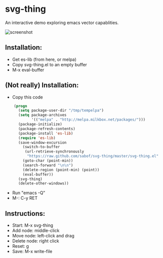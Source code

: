 # svg-thing
An interactive demo exploring emacs vector capablities.

![screenshot](https://github.com/sabof/svg-thing/raw/master/screenshot.png)

## Installation:

- Get es-lib (from here, or melpa)
- Copy svg-thing.el to an empty buffer
- M-x eval-buffer

## (Not really) Installation:

- Copy this code

```lisp
    (progn
      (setq package-user-dir "/tmp/tempelpa")
      (setq package-archives
            '(("melpa" . "http://melpa.milkbox.net/packages/")))
      (package-initialize)
      (package-refresh-contents)
      (package-install 'es-lib)
      (require 'es-lib)
      (save-window-excursion
        (switch-to-buffer
         (url-retrieve-synchronously
          "https://raw.github.com/sabof/svg-thing/master/svg-thing.el" ))
        (goto-char (point-min))
        (search-forward "\n\n")
        (delete-region (point-min) (point))
        (eval-buffer))
      (svg-thing)
      (delete-other-windows))
```

- Run "emacs -Q"
- M-: C-y RET

## Instructions:

- Start: M-x svg-thing
- Add node: middle-click
- Move node: left-click and drag
- Delete node: right click
- Reset: g
- Save: M-x write-file
